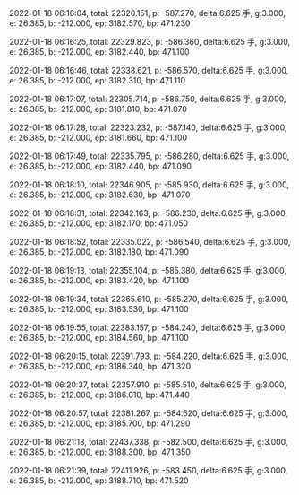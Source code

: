2022-01-18 06:16:04, total: 22320.151, p: -587.270, delta:6.625 手, g:3.000, e: 26.385, b: -212.000, ep: 3182.570, bp: 471.230

2022-01-18 06:16:25, total: 22329.823, p: -586.360, delta:6.625 手, g:3.000, e: 26.385, b: -212.000, ep: 3182.440, bp: 471.100

2022-01-18 06:16:46, total: 22338.621, p: -586.570, delta:6.625 手, g:3.000, e: 26.385, b: -212.000, ep: 3182.310, bp: 471.110

2022-01-18 06:17:07, total: 22305.714, p: -586.750, delta:6.625 手, g:3.000, e: 26.385, b: -212.000, ep: 3181.810, bp: 471.070

2022-01-18 06:17:28, total: 22323.232, p: -587.140, delta:6.625 手, g:3.000, e: 26.385, b: -212.000, ep: 3181.660, bp: 471.100

2022-01-18 06:17:49, total: 22335.795, p: -586.280, delta:6.625 手, g:3.000, e: 26.385, b: -212.000, ep: 3182.440, bp: 471.090

2022-01-18 06:18:10, total: 22346.905, p: -585.930, delta:6.625 手, g:3.000, e: 26.385, b: -212.000, ep: 3182.630, bp: 471.070

2022-01-18 06:18:31, total: 22342.163, p: -586.230, delta:6.625 手, g:3.000, e: 26.385, b: -212.000, ep: 3182.170, bp: 471.050

2022-01-18 06:18:52, total: 22335.022, p: -586.540, delta:6.625 手, g:3.000, e: 26.385, b: -212.000, ep: 3182.180, bp: 471.090

2022-01-18 06:19:13, total: 22355.104, p: -585.380, delta:6.625 手, g:3.000, e: 26.385, b: -212.000, ep: 3183.420, bp: 471.100

2022-01-18 06:19:34, total: 22365.610, p: -585.270, delta:6.625 手, g:3.000, e: 26.385, b: -212.000, ep: 3183.530, bp: 471.100

2022-01-18 06:19:55, total: 22383.157, p: -584.240, delta:6.625 手, g:3.000, e: 26.385, b: -212.000, ep: 3184.560, bp: 471.100

2022-01-18 06:20:15, total: 22391.793, p: -584.220, delta:6.625 手, g:3.000, e: 26.385, b: -212.000, ep: 3186.340, bp: 471.320

2022-01-18 06:20:37, total: 22357.910, p: -585.510, delta:6.625 手, g:3.000, e: 26.385, b: -212.000, ep: 3186.010, bp: 471.440

2022-01-18 06:20:57, total: 22381.267, p: -584.620, delta:6.625 手, g:3.000, e: 26.385, b: -212.000, ep: 3185.700, bp: 471.290

2022-01-18 06:21:18, total: 22437.338, p: -582.500, delta:6.625 手, g:3.000, e: 26.385, b: -212.000, ep: 3188.300, bp: 471.350

2022-01-18 06:21:39, total: 22411.926, p: -583.450, delta:6.625 手, g:3.000, e: 26.385, b: -212.000, ep: 3188.710, bp: 471.520